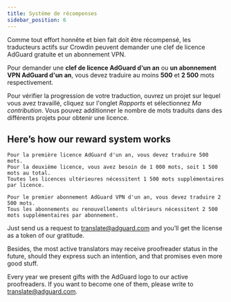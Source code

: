 ```yaml
---
title: Système de récompenses
sidebar_position: 6
---
```


Comme tout effort honnête et bien fait doit être récompensé, les traducteurs actifs sur Crowdin peuvent demander une clef de licence AdGuard gratuite et un abonnement VPN.

Pour demander une **clef de licence AdGuard d'un an** ou **un abonnement VPN AdGuard d'un an**, vous devez traduire au moins **500** et **2 500** mots respectivement.

Pour vérifier la progression de votre traduction, ouvrez un projet sur lequel vous avez travaillé, cliquez sur l'onglet *Rapports* et sélectionnez *Ma contribution*. Vous pouvez additionner le nombre de mots traduits dans des différents projets pour obtenir une licence.

## Here’s how our reward system works

```text
Pour la première licence AdGuard d'un an, vous devez traduire 500 mots.
Pour la deuxième licence, vous avez besoin de 1 000 mots, soit 1 500 mots au total.
Toutes les licences ultérieures nécessitent 1 500 mots supplémentaires par licence.

Pour le premier abonnement AdGuard VPN d'un an, vous devez traduire 2 500 mots.
Tous les abonnements ou renouvellements ultérieurs nécessitent 2 500 mots supplémentaires par abonnement.

```

Just send us a request to [translate@adguard.com](mailto:translate@adguard.com) and you’ll get the license as a token of our gratitude.

Besides, the most active translators may receive proofreader status in the future, should they express such an intention, and that promises even more good stuff.

Every year we present gifts with the AdGuard logo to our active proofreaders. If you want to become one of them, please write to [translate@adguard.com](mailto:translate@adguard.com).
